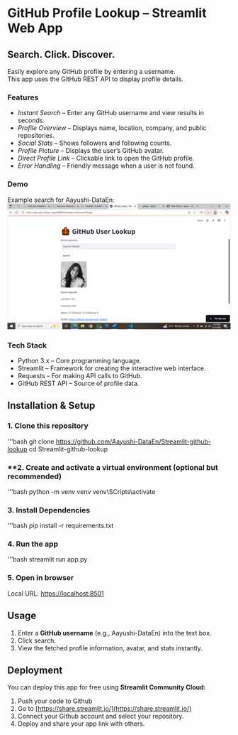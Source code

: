 # **GitHub Profile Lookup – Streamlit Web App**

## Search. Click. Discover.
Easily explore any GitHub profile by entering a username.  
This app uses the GitHub REST API to display profile details.

### **Features**
- *Instant Search* – Enter any GitHub username and view results in seconds.
- *Profile Overview* – Displays name, location, company, and public repositories.
- *Social Stats* – Shows followers and following counts.
- *Profile Picture* – Displays the user’s GitHub avatar.
- *Direct Profile Link* – Clickable link to open the GitHub profile.
- *Error Handling* – Friendly message when a user is not found.

### **Demo**
Example search for Aayushi-DataEn: 
![App Screenshot](demo.png)

### **Tech Stack**
- Python 3.x – Core programming language.
- Streamlit – Framework for creating the interactive web interface.
-	Requests – For making API calls to GitHub.
-	GitHub REST API – Source of profile data.


## **Installation & Setup**

### **1. Clone this repository**
'''bash
git clone https://github.com/Aayushi-DataEn/Streamlit-github-lookup
cd Streamlit-github-lookup

### **2. Create and activate a virtual environment (optional but recommended)
'''bash
python -m venv venv
venv\SCripts\activate

### **3. Install Dependencies**
'''bash
pip install -r requirements.txt

### **4. Run the app**
'''bash
streamlit run app.py

### **5. Open in browser**
Local URL: [https://localhost:8501](https://localhost:8501)

## **Usage**
1. Enter a **GitHub username** (e.g., Aayushi-DataEn) into the text box.
2. Click search.
3. View the fetched profile information, avatar, and stats instantly.

## **Deployment**
You can deploy this app for free using **Streamlit Community Cloud:**
1. Push your code to Github
2. Go to [https://share.streamlit.io/](https://share.streamlit.io/)
3. Connect your Github account and select your repository.
4. Deploy and share your app link with others.



